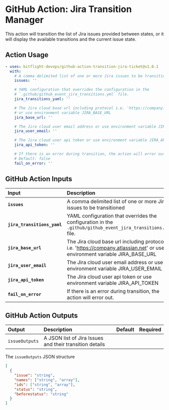 <!-- start title -->

# GitHub Action: Jira Transition Manager

<!-- end title -->
<!-- start description -->

This action will transition the list of Jira issues provided between states, or it will display the available transitions and the current issue state.

<!-- end description -->

## Action Usage

<!-- start usage -->

```yaml
- uses: bitflight-devops/github-action-transition-jira-ticket@v1.0.1
  with:
    # A comma delimited list of one or more Jira issues to be transitioned
    issues: ''

    # YAML configuration that overrides the configuration in the
    # `.github/github_event_jira_transitions.yml` file.
    jira_transitions_yaml: ''

    # The Jira cloud base url including protocol i.e. 'https://company.atlassian.net'
    # or use environment variable JIRA_BASE_URL
    jira_base_url: ''

    # The Jira cloud user email address or use environment variable JIRA_USER_EMAIL
    jira_user_email: ''

    # The Jira cloud user api token or use environment variable JIRA_API_TOKEN
    jira_api_token: ''

    # If there is an error during transition, the action will error out.
    # Default: false
    fail_on_error: ''
```

<!-- end usage -->

## GitHub Action Inputs

<!-- start inputs -->

| **Input**                   | **Description**                                                                                                           | **Default** | **Required** |
| :-------------------------- | :------------------------------------------------------------------------------------------------------------------------ | :---------: | :----------: |
| **`issues`**                | A comma delimited list of one or more Jira issues to be transitioned                                                      |             |   **true**   |
| **`jira_transitions_yaml`** | YAML configuration that overrides the configuration in the `.github/github_event_jira_transitions.yml` file.              |             |  **false**   |
| **`jira_base_url`**         | The Jira cloud base url including protocol i.e. 'https://company.atlassian.net' or use environment variable JIRA_BASE_URL |             |  **false**   |
| **`jira_user_email`**       | The Jira cloud user email address or use environment variable JIRA_USER_EMAIL                                             |             |  **false**   |
| **`jira_api_token`**        | The Jira cloud user api token or use environment variable JIRA_API_TOKEN                                                  |             |  **false**   |
| **`fail_on_error`**         | If there is an error during transition, the action will error out.                                                        |             |  **false**   |

<!-- end inputs -->

## GitHub Action Outputs

<!-- start outputs -->

| **Output**     | **Description**                                         | **Default** | **Required** |
| :------------- | :------------------------------------------------------ | ----------- | ------------ |
| `issueOutputs` | A JSON list of Jira Issues and their transition details |             |              |

<!-- end outputs -->

The `issueOutputs` JSON structure

```json
[
  {
    "issue": "string",
    "names": ["string", "array"],
    "ids": ["string", "array"],
    "status": "string",
    "beforestatus": "string"
  }
]
```
